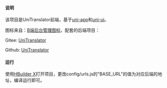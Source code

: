 #### 说明

该项目是UniTranslator前端，基于[uni-app](https://uniapp.dcloud.io)和[uni-ui](https://uniapp.dcloud.io/component/uniui/uni-ui)。

图标来自：[B端后台管理图标](https://www.iconfont.cn/collections/detail?spm=a313x.7781069.1998910419.dc64b3430&cid=25920)，配套的后端项目：

Gitee: [UniTranslator](https://gitee.com/youyouzhang/uni-translator-backend)

Github: [UniTranslator](https://github.com/zhangfh-cq/uni-translator-backend)

#### 运行

使用[HBuilder X](https://www.dcloud.io/hbuilderx.html)打开项目，更改config/urls.js的"BASE_URL"的值为对应后端的地址，编译运行即可。